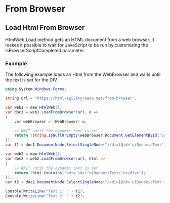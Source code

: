 # From Browser

## Load Html From Browser

HtmlWeb.Load method gets an HTML document from a web browser. It makes it possible to wait for JavaScript to be run by customizing the isBrowserScriptCompleted parameter. 

### Example

The following example loads an Html from the WebBrowser and waits until the text is set for the DIV.

```csharp
using System.Windows.Forms;

string url = "https://html-agility-pack.net/from-browser";

var web1 = new HtmlWeb();
var doc1 = web1.LoadFromBrowser(url, o =>
{
	var webBrowser = (WebBrowser) o;

	// WAIT until the dynamic text is set
	return !string.IsNullOrEmpty(webBrowser.Document.GetElementById("uiDynamicText").InnerText);
});
var t1 = doc1.DocumentNode.SelectSingleNode("//div[@id='uiDynamicText']").InnerText;

var web2 = new HtmlWeb();
var doc2 = web2.LoadFromBrowser(url, html =>
{
	// WAIT until the dynamic text is set
	return !html.Contains("<div id=\"uiDynamicText\"></div>");
});
var t2 = doc2.DocumentNode.SelectSingleNode("//div[@id='uiDynamicText']").InnerText;

Console.WriteLine("Text 1: " + t1);
Console.WriteLine("Text 2: " + t2);

```

<div id="uiDynamicText"></div>

<script>
setTimeout(function(){ document.getElementById("uiDynamicText").innerHTML = "Dynamic Text for Example"; }, 1000);
</script>
